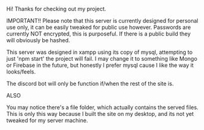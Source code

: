 Hi!
Thanks for checking out my project.

IMPORTANT!!
Please note that this server is currently designed for personal use only, it can be easily tweaked for public use however.
Passwords are currently NOT encrypted, this is purposeful. If there is a public build they will obviously be hashed.

This server was designed in xampp using its copy of mysql, attempting to just 'npm start' the project will fail.
I may change it to something like Mongo or Firebase in the future, but honestly I prefer mysql cause I like the way it looks/feels.

The discord bot will only be function if/when the rest of the site is.


ALSO

You may notice there's a file folder, which actually contains the served files. This is only this way because I built the site on my desktop, and its not yet tweaked for my server machine.